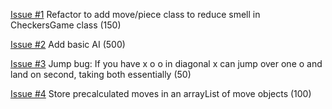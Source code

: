 [Issue #1](https://github.com/UCSB-CS56-Projects/cs56-games-checkers/issues/28) Refactor to add move/piece class to reduce smell in CheckersGame class (150)

[Issue #2](https://github.com/UCSB-CS56-Projects/cs56-games-checkers/issues/30) Add basic AI (500)

[Issue #3](https://github.com/UCSB-CS56-Projects/cs56-games-checkers/issues/29) Jump bug: If you have x o o in diagonal x can jump over one o and land on second, taking both essentially (50)

[Issue #4](https://github.com/UCSB-CS56-Projects/cs56-games-checkers/issues/31) Store precalculated moves in an arrayList of move objects (100)
